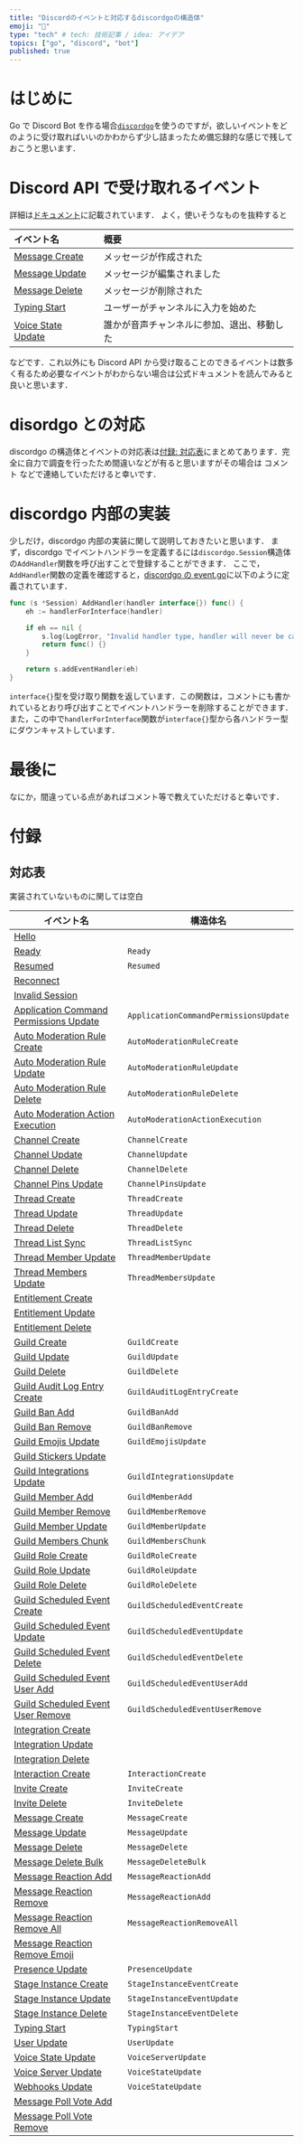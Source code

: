 ```yaml
---
title: "Discordのイベントと対応するdiscordgoの構造体"
emoji: "🛒"
type: "tech" # tech: 技術記事 / idea: アイデア
topics: ["go", "discord", "bot"]
published: true
---
```


# はじめに

Go で Discord Bot を作る場合[`discordgo`](https://github.com/bwmarrin/discordgo)を使うのですが，欲しいイベントをどのように受け取ればいいのかわからず少し詰まったため備忘録的な感じで残しておこうと思います．

# Discord API **で受け取れるイベント**

詳細は[ドキュメント](https://discord.com/developers/docs/topics/gateway-events#receive-events)に記載されています．
よく，使いそうなものを抜粋すると

| イベント名                                                                                         | 概要                                       |
| :------------------------------------------------------------------------------------------------- | :----------------------------------------- |
| [Message Create](https://discord.com/developers/docs/topics/gateway-events#message-create)         | メッセージが作成された                     |
| [Message Update](https://discord.com/developers/docs/topics/gateway-events#message-update)         | メッセージが編集されました                 |
| [Message Delete](https://discord.com/developers/docs/topics/gateway-events#message-delete)         | メッセージが削除された                     |
| [Typing Start](https://discord.com/developers/docs/topics/gateway-events#typing-start)             | ユーザーがチャンネルに入力を始めた         |
| [Voice State Update](https://discord.com/developers/docs/topics/gateway-events#voice-state-update) | 誰かが音声チャンネルに参加、退出、移動した |

などです．これ以外にも Discord API から受け取ることのできるイベントは数多く有るため必要なイベントがわからない場合は公式ドキュメントを読んでみると良いと思います．

# disordgo との対応

discordgo の構造体とイベントの対応表は[付録: 対応表](#対応表)にまとめてあります．完全に自力で調査を行ったため間違いなどが有ると思いますがその場合は コメント などで連絡していただけると幸いです．

# discordgo 内部の実装

少しだけ，discordgo 内部の実装に関して説明しておきたいと思います．
まず，discordgo でイベントハンドラーを定義するには`discordgo.Session`構造体の`AddHandler`関数を呼び出すことで登録することができます．
ここで，`AddHandler`関数の定義を確認すると，[discordgo の event.go](https://github.com/bwmarrin/discordgo/blob/master/event.go)に以下のように定義されています．

```go:event.go
func (s *Session) AddHandler(handler interface{}) func() {
	eh := handlerForInterface(handler)

	if eh == nil {
		s.log(LogError, "Invalid handler type, handler will never be called")
		return func() {}
	}

	return s.addEventHandler(eh)
}
```

`interface{}`型を受け取り関数を返しています．この関数は，コメントにも書かれているとおり呼び出すことでイベントハンドラーを削除することができます．
また，この中で`handlerForInterface`関数が`interface{}`型から各ハンドラー型にダウンキャストしています．

# 最後に

なにか，間違っている点があればコメント等で教えていただけると幸いです．

# 付録

## 対応表

実装されていないものに関しては空白

| イベント名                                                                                                                                 | 構造体名                              |
| ------------------------------------------------------------------------------------------------------------------------------------------ | ------------------------------------- |
| [Hello](https://discord.com/developers/docs/topics/gateway-events#hello)                                                                   |                                       |
| [Ready](https://discord.com/developers/docs/topics/gateway-events#ready)                                                                   | `Ready`                               |
| [Resumed](https://discord.com/developers/docs/topics/gateway-events#resumed)                                                               | `Resumed`                             |
| [Reconnect](https://discord.com/developers/docs/topics/gateway-events#reconnect)                                                           |                                       |
| [Invalid Session](https://discord.com/developers/docs/topics/gateway-events#invalid-session)                                               |                                       |
| [Application Command Permissions Update](https://discord.com/developers/docs/topics/gateway-events#application-command-permissions-update) | `ApplicationCommandPermissionsUpdate` |
| [Auto Moderation Rule Create](https://discord.com/developers/docs/topics/gateway-events#auto-moderation-rule-create)                       | `AutoModerationRuleCreate`            |
| [Auto Moderation Rule Update](https://discord.com/developers/docs/topics/gateway-events#auto-moderation-rule-update)                       | `AutoModerationRuleUpdate`            |
| [Auto Moderation Rule Delete](https://discord.com/developers/docs/topics/gateway-events#auto-moderation-rule-delete)                       | `AutoModerationRuleDelete`            |
| [Auto Moderation Action Execution](https://discord.com/developers/docs/topics/gateway-events#auto-moderation-action-execution)             | `AutoModerationActionExecution`       |
| [Channel Create](https://discord.com/developers/docs/topics/gateway-events#channel-create)                                                 | `ChannelCreate`                       |
| [Channel Update](https://discord.com/developers/docs/topics/gateway-events#channel-update)                                                 | `ChannelUpdate`                       |
| [Channel Delete](https://discord.com/developers/docs/topics/gateway-events#channel-delete)                                                 | `ChannelDelete`                       |
| [Channel Pins Update](https://discord.com/developers/docs/topics/gateway-events#channel-pins-update)                                       | `ChannelPinsUpdate`                   |
| [Thread Create](https://discord.com/developers/docs/topics/gateway-events#thread-create)                                                   | `ThreadCreate`                        |
| [Thread Update](https://discord.com/developers/docs/topics/gateway-events#thread-update)                                                   | `ThreadUpdate`                        |
| [Thread Delete](https://discord.com/developers/docs/topics/gateway-events#thread-delete)                                                   | `ThreadDelete`                        |
| [Thread List Sync](https://discord.com/developers/docs/topics/gateway-events#thread-list-sync)                                             | `ThreadListSync`                      |
| [Thread Member Update](https://discord.com/developers/docs/topics/gateway-events#thread-member-update)                                     | `ThreadMemberUpdate`                  |
| [Thread Members Update](https://discord.com/developers/docs/topics/gateway-events#thread-members-update)                                   | `ThreadMembersUpdate`                 |
| [Entitlement Create](https://discord.com/developers/docs/topics/gateway-events#entitlement-create)                                         |                                       |
| [Entitlement Update](https://discord.com/developers/docs/topics/gateway-events#entitlement-update)                                         |                                       |
| [Entitlement Delete](https://discord.com/developers/docs/topics/gateway-events#entitlement-delete)                                         |                                       |
| [Guild Create](https://discord.com/developers/docs/topics/gateway-events#guild-create)                                                     | `GuildCreate`                         |
| [Guild Update](https://discord.com/developers/docs/topics/gateway-events#guild-update)                                                     | `GuildUpdate`                         |
| [Guild Delete](https://discord.com/developers/docs/topics/gateway-events#guild-delete)                                                     | `GuildDelete`                         |
| [Guild Audit Log Entry Create](https://discord.com/developers/docs/topics/gateway-events#guild-audit-log-entry-create)                     | `GuildAuditLogEntryCreate`            |
| [Guild Ban Add](https://discord.com/developers/docs/topics/gateway-events#guild-ban-add)                                                   | `GuildBanAdd`                         |
| [Guild Ban Remove](https://discord.com/developers/docs/topics/gateway-events#guild-ban-remove)                                             | `GuildBanRemove`                      |
| [Guild Emojis Update](https://discord.com/developers/docs/topics/gateway-events#guild-emojis-update)                                       | `GuildEmojisUpdate`                   |
| [Guild Stickers Update](https://discord.com/developers/docs/topics/gateway-events#guild-stickers-update)                                   |                                       |
| [Guild Integrations Update](https://discord.com/developers/docs/topics/gateway-events#guild-integrations-update)                           | `GuildIntegrationsUpdate`             |
| [Guild Member Add](https://discord.com/developers/docs/topics/gateway-events#guild-member-add)                                             | `GuildMemberAdd`                      |
| [Guild Member Remove](https://discord.com/developers/docs/topics/gateway-events#guild-member-remove)                                       | `GuildMemberRemove`                   |
| [Guild Member Update](https://discord.com/developers/docs/topics/gateway-events#guild-member-update)                                       | `GuildMemberUpdate`                   |
| [Guild Members Chunk](https://discord.com/developers/docs/topics/gateway-events#guild-members-chunk)                                       | `GuildMembersChunk`                   |
| [Guild Role Create](https://discord.com/developers/docs/topics/gateway-events#guild-role-create)                                           | `GuildRoleCreate`                     |
| [Guild Role Update](https://discord.com/developers/docs/topics/gateway-events#guild-role-update)                                           | `GuildRoleUpdate`                     |
| [Guild Role Delete](https://discord.com/developers/docs/topics/gateway-events#guild-role-delete)                                           | `GuildRoleDelete`                     |
| [Guild Scheduled Event Create](https://discord.com/developers/docs/topics/gateway-events#guild-scheduled-event-create)                     | `GuildScheduledEventCreate`           |
| [Guild Scheduled Event Update](https://discord.com/developers/docs/topics/gateway-events#guild-scheduled-event-update)                     | `GuildScheduledEventUpdate`           |
| [Guild Scheduled Event Delete](https://discord.com/developers/docs/topics/gateway-events#guild-scheduled-event-delete)                     | `GuildScheduledEventDelete`           |
| [Guild Scheduled Event User Add](https://discord.com/developers/docs/topics/gateway-events#guild-scheduled-event-user-add)                 | `GuildScheduledEventUserAdd`          |
| [Guild Scheduled Event User Remove](https://discord.com/developers/docs/topics/gateway-events#guild-scheduled-event-user-remove)           | `GuildScheduledEventUserRemove`       |
| [Integration Create](https://discord.com/developers/docs/topics/gateway-events#integration-create)                                         |                                       |
| [Integration Update](https://discord.com/developers/docs/topics/gateway-events#integration-update)                                         |                                       |
| [Integration Delete](https://discord.com/developers/docs/topics/gateway-events#integration-delete)                                         |                                       |
| [Interaction Create](https://discord.com/developers/docs/topics/gateway-events#interaction-create)                                         | `InteractionCreate`                   |
| [Invite Create](https://discord.com/developers/docs/topics/gateway-events#invite-create)                                                   | `InviteCreate`                        |
| [Invite Delete](https://discord.com/developers/docs/topics/gateway-events#invite-delete)                                                   | `InviteDelete`                        |
| [Message Create](https://discord.com/developers/docs/topics/gateway-events#message-create)                                                 | `MessageCreate`                       |
| [Message Update](https://discord.com/developers/docs/topics/gateway-events#message-update)                                                 | `MessageUpdate`                       |
| [Message Delete](https://discord.com/developers/docs/topics/gateway-events#message-delete)                                                 | `MessageDelete`                       |
| [Message Delete Bulk](https://discord.com/developers/docs/topics/gateway-events#message-delete-bulk)                                       | `MessageDeleteBulk`                   |
| [Message Reaction Add](https://discord.com/developers/docs/topics/gateway-events#message-reaction-add)                                     | `MessageReactionAdd`                  |
| [Message Reaction Remove](https://discord.com/developers/docs/topics/gateway-events#message-reaction-remove)                               | `MessageReactionAdd`                  |
| [Message Reaction Remove All](https://discord.com/developers/docs/topics/gateway-events#message-reaction-remove-all)                       | `MessageReactionRemoveAll`            |
| [Message Reaction Remove Emoji](https://discord.com/developers/docs/topics/gateway-events#message-reaction-remove-emoji)                   |                                       |
| [Presence Update](https://discord.com/developers/docs/topics/gateway-events#presence-update)                                               | `PresenceUpdate`                      |
| [Stage Instance Create](https://discord.com/developers/docs/topics/gateway-events#stage-instance-create)                                   | `StageInstanceEventCreate`            |
| [Stage Instance Update](https://discord.com/developers/docs/topics/gateway-events#stage-instance-update)                                   | `StageInstanceEventUpdate`            |
| [Stage Instance Delete](https://discord.com/developers/docs/topics/gateway-events#stage-instance-delete)                                   | `StageInstanceEventDelete`            |
| [Typing Start](https://discord.com/developers/docs/topics/gateway-events#typing-start)                                                     | `TypingStart`                         |
| [User Update](https://discord.com/developers/docs/topics/gateway-events#user-update)                                                       | `UserUpdate`                          |
| [Voice State Update](https://discord.com/developers/docs/topics/gateway-events#voice-state-update)                                         | `VoiceServerUpdate`                   |
| [Voice Server Update](https://discord.com/developers/docs/topics/gateway-events#voice-server-update)                                       | `VoiceStateUpdate`                    |
| [Webhooks Update](https://discord.com/developers/docs/topics/gateway-events#webhooks-update)                                               | `VoiceStateUpdate`                    |
| [Message Poll Vote Add](https://discord.com/developers/docs/topics/gateway-events#message-poll-vote-add)                                   |                                       |
| [Message Poll Vote Remove](https://discord.com/developers/docs/topics/gateway-events#message-poll-vote-remove)                             |                                       |
